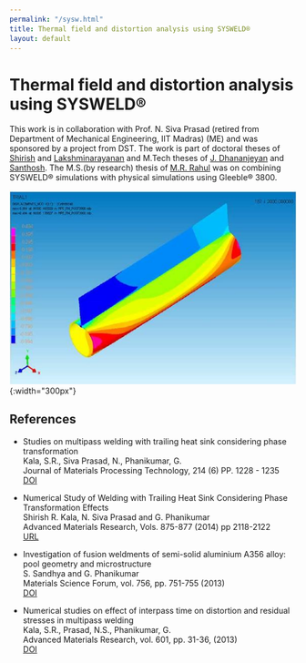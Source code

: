 ```yaml
---
permalink: "/sysw.html"
title: Thermal field and distortion analysis using SYSWELD® 
layout: default
---
```

# Thermal field and distortion analysis using SYSWELD® 

This work is in collaboration with Prof. N. Siva Prasad (retired from Department of Mechanical Engineering, IIT Madras) (ME) and was sponsored by a project from DST. The work is part of doctoral theses of [Shirish](students/shirish.html) and [Lakshminarayanan](students/klnaren.html) and M.Tech theses of [J. Dhananjeyan](students/dhan.html) and [Santhosh](students/santhosh.html). The M.S.(by research) thesis of [M.R. Rahul](students/rahulmr.html) was on combining SYSWELD® simulations with physical simulations using Gleeble® 3800.

![Fin Weld on a cylindrical tube](assets/images/axialfinweld.jpg){:width="300px"}

## References 
  * Studies on multipass welding with trailing heat sink considering phase transformation   
Kala, S.R., Siva Prasad, N., Phanikumar, G.    
Journal of Materials Processing Technology, 214 (6) PP. 1228 - 1235   
[DOI](http://dx.doi.org/10.1016/j.jmatprotec.2014.01.008)  

  * Numerical Study of Welding with Trailing Heat Sink Considering Phase Transformation Effects   
Shirish R. Kala, N. Siva Prasad and G. Phanikumar    
Advanced Materials Research, Vols. 875-877 (2014) pp 2118-2122    
[URL](http://www.scientific.net/AMR.875-877.2118) 

  * Investigation of fusion weldments of semi-solid aluminium A356 alloy: pool geometry and microstructure   
S. Sandhya and G. Phanikumar    
Materials Science Forum, vol. 756, pp. 751-755  (2013)   
[DOI](http://dx.doi.org/http://www.scientific.net/MSF.765.751)

  * Numerical studies on effect of interpass time on distortion and residual stresses in multipass welding   
Kala, S.R., Prasad, N.S., Phanikumar, G.     
Advanced Materials Research, vol. 601, pp. 31-36, (2013)   
[DOI](http://doi.org/10.4028/www.scientific.net/AMR.601.31)

